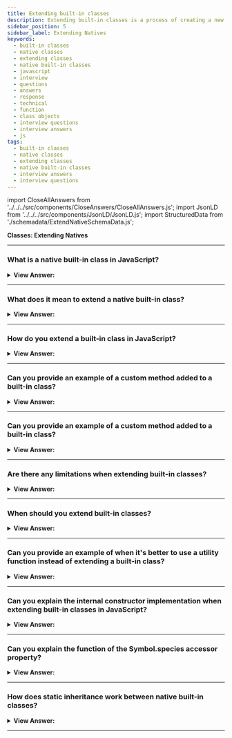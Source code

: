```yaml
---
title: Extending built-in classes
description: Extending built-in classes is a process of creating a new class that inherits from an existing class. Frontend Developer Phone Interview Questions
sidebar_position: 5
sidebar_label: Extending Natives
keywords:
  - built-in classes
  - native classes
  - extending classes
  - native built-in classes
  - javascript
  - interview
  - questions
  - answers
  - response
  - technical
  - function
  - class objects
  - interview questions
  - interview answers
  - js
tags:
  - built-in classes
  - native classes
  - extending classes
  - native built-in classes
  - interview answers
  - interview questions
---
```


import CloseAllAnswers from '../../../src/components/CloseAnswers/CloseAllAnswers.js';
import JsonLD from '../../../src/components/JsonLD/JsonLD.js';
import StructuredData from './schemadata/ExtendNativeSchemaData.js';

<JsonLD data={StructuredData} />

<head>
  <title>Extending Native built-in classes | Frontend Phone Interview</title>
</head>

**Classes: Extending Natives**

<CloseAllAnswers />

---

### What is a native built-in class in JavaScript?

<details>
  <summary><strong>View Answer:</strong></summary>
  <div>
  <div><strong>Interview Response:</strong> A native built-in class in JavaScript is a class provided by the language itself, such as Array, String, Object, Map, Set, etc. These classes are predefined and available for use in any JavaScript environment.<br />
  </div>
  </div>
</details>

---

### What does it mean to extend a native built-in class?

<details>
  <summary><strong>View Answer:</strong></summary>
  <div>
  <div><strong>Interview Response:</strong> Extending a built-in class means creating a new class that inherits the properties and methods of the built-in class, allowing you to add or override functionality.<br />
  </div>
  </div>
</details>

---

### How do you extend a built-in class in JavaScript?

<details>
  <summary><strong>View Answer:</strong></summary>
  <div>
  <div><strong>Interview Response:</strong> You can extend a built-in class by using the class keyword, followed by the extends keyword and the name of the built-in class you want to inherit from. </div><br />
  <div><strong className="codeExample">Code Example:</strong><br /><br />

  <div></div>

```js
class MyArray extends Array {
  // Custom methods and properties
}
```

  </div>
  </div>
</details>

---

### Can you provide an example of a custom method added to a built-in class?

<details>
  <summary><strong>View Answer:</strong></summary>
  <div>
  <div><strong>Interview Response:</strong> An example of a custom method added to a built-in class is extending the String class with a reverse() method that returns the reversed string.</div><br />
  <div><strong className="codeExample">Code Example:</strong><br /><br />

  <div></div>

```js
class MyString extends String {
  reverse() {
    return this.split('').reverse().join('');
  }
```

  </div>
  </div>
</details>

---

### Can you provide an example of a custom method added to a built-in class?

<details>
  <summary><strong>View Answer:</strong></summary>
  <div>
  <div><strong>Interview Response:</strong> An example of a custom method added to a built-in class is extending the String class with a reverse() method that returns the reversed string.</div><br />
  <div><strong className="codeExample">Code Example:</strong><br /><br />

  <div></div>

```js
class MyString extends String {
  reverse() {
    return this.split('').reverse().join('');
  }
}

const reversedString = new MyString('hello').reverse(); // 'olleh'
console.log(reversedString); // logs 'olleh'
```

  </div>
  </div>
</details>

---

### Are there any limitations when extending built-in classes?

<details>
  <summary><strong>View Answer:</strong></summary>
  <div>
  <div><strong>Interview Response:</strong> Some built-in objects like Error, Array, and HTMLElement have special behaviors that may not be inherited by their subclasses. Additionally, extending built-in classes can make the code harder to understand and maintain, as developers might not be familiar with the custom functionality.<br />
  </div>
  </div>
</details>

---

### When should you extend built-in classes?

<details>
  <summary><strong>View Answer:</strong></summary>
  <div>
  <div><strong>Interview Response:</strong> We can extend built-in classes when adding or modifying their behavior for specific use cases. However, we should use composition or utility functions in most cases for better flexibility, maintainability, and performance.<br />
  </div>
  </div>
</details>

---

### Can you provide an example of when it's better to use a utility function instead of extending a built-in class?

<details>
  <summary><strong>View Answer:</strong></summary>
  <div>
  <div><strong>Interview Response:</strong> Instead of extending the Array class to add a sum() method, you can create a utility function as an independent action. This approach is more flexible and easier to maintain, as it doesn't rely on inheritance and can be used with any array-like object.</div><br />
  <div><strong className="codeExample">Code Example:</strong><br /><br />

  <div></div>

```js
function sum(array) {
  return array.reduce((accumulator, currentValue) => accumulator + currentValue, 0);
}

const result = sum([1, 2, 3, 4]); // 10
```

  </div>
  </div>
</details>

---

### Can you explain the internal constructor implementation when extending built-in classes in JavaScript?

<details>
  <summary><strong>View Answer:</strong></summary>
  <div>
  <div><strong>Interview Response:</strong> When extending built-in classes, JavaScript internally calls the superclass constructor (super()) to initialize the instance with the built-in class's properties, ensuring proper inheritance and preserving special behavior. Built-in methods like an array, filter, map, and others return new objects of the inherited type. Their internal implementation uses the object’s constructor property for that. If you test the strict equality between the newly created object and child class on the constructor, it returns true.
</div><br />
  <div><strong className="codeExample">Code Example:</strong><br /><br />

  <div></div>

```js
class PowerArray extends Array {
  isEmpty() {
    return this.length === 0;
  }
}

let arr = new PowerArray(1, 2, 5, 10, 50);

// Strict Equality Test
console.log(arr.constructor === PowerArray); // returns true
```

  </div>
  </div>
</details>

---

### Can you explain the function of the Symbol.species accessor property?

<details>
  <summary><strong>View Answer:</strong></summary>
  <div>
  <div><strong>Interview Response:</strong> The Symbol.species accessor property provides a way to define a constructor for derived objects when subclassing built-in classes, ensuring the new instances inherit from the correct prototype, and preserving intended behavior.</div><br />
  <div><strong>Technical Response:</strong> The symbol Symbol.species specifies a function-valued property that the constructor function uses to create derived objects. Subclasses can override the default constructor for objects using the species accessor attribute. Symbol.species gets used when you may want to return Array objects in your derived array class. When utilizing methods that return the default constructor, such as map(), you want these methods to return a parent Array object rather than the extending object.
  </div><br />
  <div><strong className="codeExample">Code Example:</strong><br /><br />

<strong>Syntax: </strong> [Symbol.species]() &#123; return Array; &#125;<br /><br />

  <div></div>

```js
class MyArray extends Array {
  // Overwrite species to the parent Array constructor
  static get [Symbol.species]() {
    return Array;
  }

  sum() {
    return this.reduce((accumulator, currentValue) => accumulator + currentValue, 0);
  }
}

const myArrayInstance = new MyArray(1, 2, 3, 4);
const sliced = myArrayInstance.slice(1, 3); // creates a new Array instance, not MyArray

console.log(sliced instanceof Array); // true
console.log(sliced instanceof MyArray); // false
```

<p>In this example, the Symbol.species accessor property is used to ensure that the slice method returns a new instance of the built-in Array class, instead of a MyArray instance.</p>

:::note
To guarantee that you are accessing the correct array, maintain track of the supplied object (Array). If the method returns a new array like the filter() method, it may unexpectedly negatively affect your application when used in conjunction with the species Symbol. There are benefits to this behavior that allow us to customize specific interactions within the inheriting class.
:::

  </div>
  </div>
</details>

---

### How does static inheritance work between native built-in classes?

<details>
  <summary><strong>View Answer:</strong></summary>
  <div>
  <div><strong>Interview Response:</strong> In JavaScript, static methods are not inherited from native built-in classes. To use them in a subclass, you need to reference them directly from the superclass, e.g., Array.isArray().</div><br />
  <div><strong>Example:</strong> Both Array and Date inherit from Object, so their instances have methods from Object.prototype. But Array.[[Prototype]] does not reference Object, so there’s no, for instance, Array.keys() (or Date.keys()) static method.
  </div><br />
  <div><strong className="codeExample">Code Example:</strong><br /><br />

  <div></div>

```js
class ExtendedArray extends Array {
    static greet() {
        console.log("Hello, World!");
    }
}

// Calling static method from subclass
ExtendedArray.greet(); // Output: Hello, World!

// Built-in static method is not inherited, needs direct reference
console.log(ExtendedArray.isArray([])); // Output: Error
console.log(Array.isArray([])); // Output: True
```

  </div>
  </div>
</details>

---
